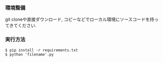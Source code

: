 ### 環境整備
git cloneや直接ダウンロード, コピーなどでローカル環境にソースコードを持ってきてください.  

### 実行方法  
`$ pip install -r requirements.txt`  
`$ python 'filename'.py`  
